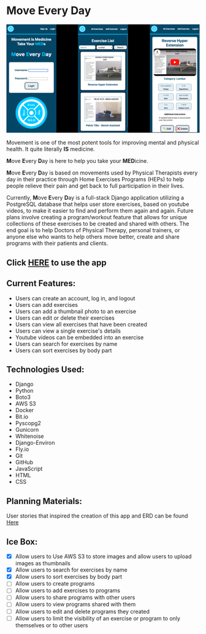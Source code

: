 # Move Every Day

![Move Every Day](./main_app/static/images/med_screenshots.png "Move Eevery Day Screenshots")

Movement is one of the most potent tools for improving mental and physical health. It quite literally **IS** medicine. 

**M**ove **E**very **D**ay is here to help you take your **MED**icine.

**M**ove **E**very **D**ay is based on movements used by Physical Therapists every day in their practice through Home Exercises Programs (HEPs) to help people relieve their pain and get back to full participation in their lives.

Currently, **M**ove **E**very **D**ay is a full-stack Django application utilizing a PostgreSQL database that helps user store exercises, based on youtube videos, to make it easier to find and perform them again and again. Future plans involve creating a program/workout feature that allows for unique collections of these exercises to be created and shared with others. The end goal is to help Doctors of Physical Therapy, personal trainers, or anyone else who wants to help others move better, create and share programs with their patients and clients.



## Click **[HERE](https://njman-move-every-day.fly.dev/)** to use the app

## **Current Features:**
* Users can create an account, log in, and logout
* Users can add exercises
* Users can add a thumbnail photo to an exercise
* Users can edit or delete their exercises
* Users can view all exercises that have been created
* Users can view a single exercise's details
* Youtube videos can be embedded into an exercise
* Users can search for exercises by name
* Users can sort exercises by body part


## **Technologies Used:**

* Django
* Python
* Boto3
* AWS S3
* Docker
* Bit.io
* Pyscopg2
* Gunicorn
* Whitenoise
* Django-Environ
* Fly.io
* Git
* GitHub
* JavaScript
* HTML
* CSS

## **Planning Materials:**
User stories that inspired the creation of this app and ERD can be found [Here](https://trello.com/b/RxlLJJZg/move-every-day)


## **Ice Box:**
* [x] Allow users to Use AWS S3 to store images and allow users to upload images as thumbnails 
* [x] Allow users to search for exercises by name
* [x] Allow users to sort exercises by body part
* [ ] Allow users to create programs
* [ ] Allow users to add exercises to programs
* [ ] Allow users to share programs with other users
* [ ] Allow users to view programs shared with them
* [ ] Allow users to edit and delete programs they created
* [ ] Allow users to limit the visibility of an exercise or program to only themselves or to other users